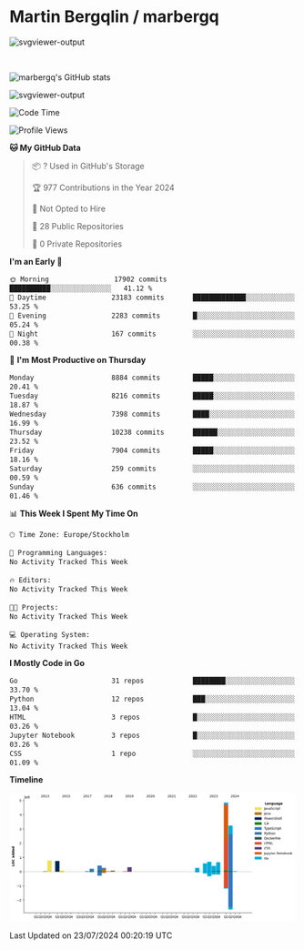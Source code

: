 # Martin Bergqlin / marbergq

![svgviewer-output](https://user-images.githubusercontent.com/2405410/206014777-22d41ecb-c24f-421d-b7d9-bba2cb5bb0de.svg)

<br>

<!--- [![Martin's Week](https://github-readme-stats.vercel.app/api/wakatime?username=marbergq&theme=dark)](https://github.com/anuraghazra/github-readme-stats) -->

![marbergq's GitHub stats](https://github-readme-stats.vercel.app/api?username=marbergq&count_private=true&show_icons=true)

![svgviewer-output](https://wakatime.com/badge/user/3f0a2069-6683-4e19-9a4a-7d21ea815067.svg)

<!--START_SECTION:waka-->
![Code Time](http://img.shields.io/badge/Code%20Time-4%2C232%20hrs%2013%20mins-blue)

![Profile Views](http://img.shields.io/badge/Profile%20Views-0-blue)

**🐱 My GitHub Data** 

> 📦 ? Used in GitHub's Storage 
 > 
> 🏆 977 Contributions in the Year 2024
 > 
> 🚫 Not Opted to Hire
 > 
> 📜 28 Public Repositories 
 > 
> 🔑 0 Private Repositories 
 > 
**I'm an Early 🐤** 

```text
🌞 Morning                17902 commits       ██████████░░░░░░░░░░░░░░░   41.12 % 
🌆 Daytime                23183 commits       █████████████░░░░░░░░░░░░   53.25 % 
🌃 Evening                2283 commits        █░░░░░░░░░░░░░░░░░░░░░░░░   05.24 % 
🌙 Night                  167 commits         ░░░░░░░░░░░░░░░░░░░░░░░░░   00.38 % 
```
📅 **I'm Most Productive on Thursday** 

```text
Monday                   8884 commits        █████░░░░░░░░░░░░░░░░░░░░   20.41 % 
Tuesday                  8216 commits        █████░░░░░░░░░░░░░░░░░░░░   18.87 % 
Wednesday                7398 commits        ████░░░░░░░░░░░░░░░░░░░░░   16.99 % 
Thursday                 10238 commits       ██████░░░░░░░░░░░░░░░░░░░   23.52 % 
Friday                   7904 commits        █████░░░░░░░░░░░░░░░░░░░░   18.16 % 
Saturday                 259 commits         ░░░░░░░░░░░░░░░░░░░░░░░░░   00.59 % 
Sunday                   636 commits         ░░░░░░░░░░░░░░░░░░░░░░░░░   01.46 % 
```


📊 **This Week I Spent My Time On** 

```text
🕑︎ Time Zone: Europe/Stockholm

💬 Programming Languages: 
No Activity Tracked This Week

🔥 Editors: 
No Activity Tracked This Week

🐱‍💻 Projects: 
No Activity Tracked This Week

💻 Operating System: 
No Activity Tracked This Week
```

**I Mostly Code in Go** 

```text
Go                       31 repos            ████████░░░░░░░░░░░░░░░░░   33.70 % 
Python                   12 repos            ███░░░░░░░░░░░░░░░░░░░░░░   13.04 % 
HTML                     3 repos             █░░░░░░░░░░░░░░░░░░░░░░░░   03.26 % 
Jupyter Notebook         3 repos             █░░░░░░░░░░░░░░░░░░░░░░░░   03.26 % 
CSS                      1 repo              ░░░░░░░░░░░░░░░░░░░░░░░░░   01.09 % 
```



**Timeline**

![Lines of Code chart](https://raw.githubusercontent.com/marbergq/marbergq/main/assets/bar_graph.png)


 Last Updated on 23/07/2024 00:20:19 UTC
<!--END_SECTION:waka-->
